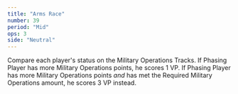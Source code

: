 ```yaml
---
title: "Arms Race"
number: 39
period: "Mid"
ops: 3
side: "Neutral"
---
```

Compare each player's status on the Military Operations Tracks. If Phasing Player has more Military Operations points, he scores 1 VP. If Phasing Player has more Military Operations points *and* has met the Required Military Operations amount, he scores 3 VP instead.
